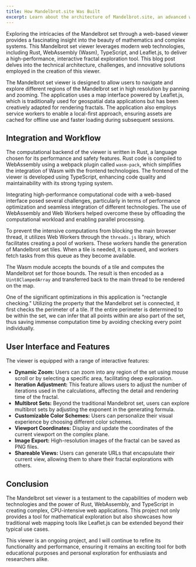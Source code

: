```yaml
---
title: How Mandelbrot.site Was Built
excerpt: Learn about the architecture of Mandelbrot.site, an advanced web-based viewer designed to navigate the Mandelbrot set in stunning detail.
---
```


Exploring the intricacies of the Mandelbrot set through a web-based viewer provides a fascinating insight into the beauty of mathematics and complex systems. This Mandelbrot set viewer leverages modern web technologies, including Rust, WebAssembly (Wasm), TypeScript, and Leaflet.js, to deliver a high-performance, interactive fractal exploration tool. This blog post delves into the technical architecture, challenges, and innovative solutions employed in the creation of this viewer.

The Mandelbrot set viewer is designed to allow users to navigate and explore different regions of the Mandelbrot set in high resolution by panning and zooming. The application uses a map interface powered by Leaflet.js, which is traditionally used for geospatial data applications but has been creatively adapted for rendering fractals. The application also employs service workers to enable a local-first approach, ensuring assets are cached for offline use and faster loading during subsequent sessions.

## Integration and Workflow

The computational backend of the viewer is written in Rust, a language chosen for its performance and safety features. Rust code is compiled to WebAssembly using a webpack plugin called `wasm-pack`, which simplifies the integration of Wasm with the frontend technologies. The frontend of the viewer is developed using TypeScript, enhancing code quality and maintainability with its strong typing system.

Integrating high-performance computational code with a web-based interface posed several challenges, particularly in terms of performance optimization and seamless integration of different technologies. The use of WebAssembly and Web Workers helped overcome these by offloading the computational workload and enabling parallel processing.

To prevent the intensive computations from blocking the main browser thread, it utilizes Web Workers through the `threads.js` library, which facilitates creating a pool of workers. These workers handle the generation of Mandelbrot set tiles. When a tile is needed, it is queued, and workers fetch tasks from this queue as they become available.

The Wasm module accepts the bounds of a tile and computes the Mandelbrot set for those bounds. The result is then encoded as a `Uint8ClampedArray` and transferred back to the main thread to be rendered on the map.

One of the significant optimizations in this application is "rectangle checking." Utilizing the property that the Mandelbrot set is connected, it first checks the perimeter of a tile. If the entire perimeter is determined to be within the set, we can infer that all points within are also part of the set, thus saving immense computation time by avoiding checking every point individually.

## User Interface and Features

The viewer is equipped with a range of interactive features:

- **Dynamic Zoom:** Users can zoom into any region of the set using mouse scroll or by selecting a specific area, facilitating deep exploration.
- **Iteration Adjustment:** This feature allows users to adjust the number of iterations used in the calculations, affecting the detail and rendering time of the fractal.
- **Multibrot Sets:** Beyond the traditional Mandelbrot set, users can explore multibrot sets by adjusting the exponent in the generating formula.
- **Customizable Color Schemes:** Users can personalize their visual experience by choosing different color schemes.
- **Viewport Coordinates:** Display and update the coordinates of the current viewport on the complex plane.
- **Image Export:** High-resolution images of the fractal can be saved as PNG files.
- **Shareable Views:** Users can generate URLs that encapsulate their current view, allowing them to share their fractal explorations with others.

## Conclusion

The Mandelbrot set viewer is a testament to the capabilities of modern web technologies and the power of Rust, WebAssembly, and TypeScript in creating complex, CPU-intensive web applications. This project not only provides a tool for mathematical exploration but also showcases how traditional web mapping tools like Leaflet.js can be extended beyond their typical use cases.

This viewer is an ongoing project, and I will continue to refine its functionality and performance, ensuring it remains an exciting tool for both educational purposes and personal exploration for enthusiasts and researchers alike.
